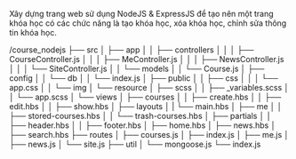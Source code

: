 Xây dựng trang web sử dụng NodeJS & ExpressJS để tạo nên một trang khóa học có các chức năng là tạo khóa học, xóa khóa học, chỉnh sửa thông tin khóa học.

/course_nodejs
    ├── src
    │   ├── app
    │   │   ├── controllers
    │   │   │   ├── CourseController.js
    │   │   │   ├── MeController.js
    │   │   │   ├── NewsController.js
    │   │   │   └── SiteController.js
    │   │   └── models
    │   │       └── Course.js
    │   ├── config
    │   │   └── db
    │   │       └── index.js
    │   ├── public
    │   │   ├── css
    │   │   │   └── app.css
    │   │   └── img
    │   └── resource
    │       ├── scss
    │       │   ├── _variables.scss
    │       │   └── app.scss
    │       └── views
    │           ├── courses
    │           │   ├── create.hbs
    │           │   ├── edit.hbs
    │           │   ├── show.hbs
    │           ├── layouts
    │           |   └── main.hbs
    │           ├── me
    │           │   ├── stored-courses.hbs
    │           │   └── trash-courses.hbs
    │           ├── partials
    │           │   ├── header.hbs
    │           │   ├── footer.hbs
    │           ├── home.hbs
    │           ├── news.hbs
    │           ├── search.hbs
    ├── routes
    │   ├── courses.js
    │   ├── index.js
    │   ├── me.js
    │   ├── news.js
    │   └── site.js
    ├── util
    │   └── mongoose.js
    └── index.js


